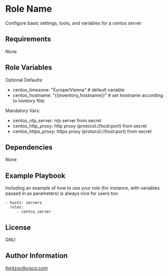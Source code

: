 Role Name
=========

Configure basic settings, tools, and variables for a centos server

Requirements
------------

None

Role Variables
--------------

Optional Defaults:

  - centos_timezone: "Europe/Vienna" # default variable
  - centos_hostname: "{{inventory_hostname}}" # set hostname according to invetory file)

Mandatory Vars:

  - centos_ntp_server: ntp server from secret
  - centos_http_proxy: http proxy (protocol://host:port) from secret
  - centos_https_proxy: https proxy (protocol://host:port) from secret


Dependencies
------------

None

Example Playbook
----------------

Including an example of how to use your role (for instance, with variables passed in as parameters) is always nice for users too:

    - hosts: servers
      roles:
         - centos_server

License
-------

GNU

Author Information
------------------

lhintzsc@cisco.com
